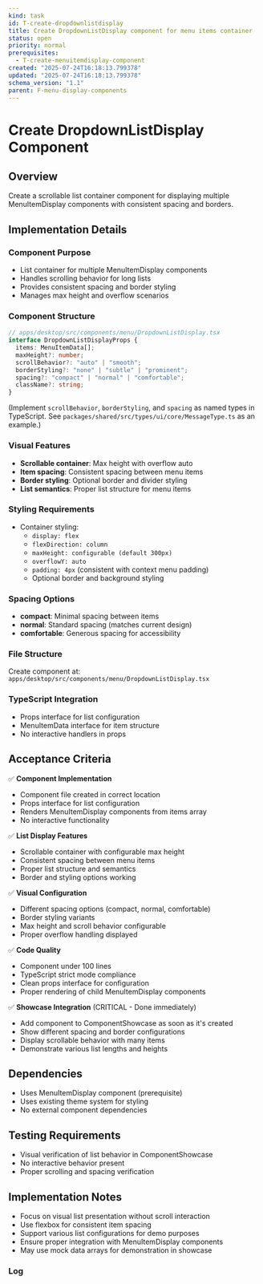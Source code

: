 ```yaml
---
kind: task
id: T-create-dropdownlistdisplay
title: Create DropdownListDisplay component for menu items container
status: open
priority: normal
prerequisites:
  - T-create-menuitemdisplay-component
created: "2025-07-24T16:18:13.799378"
updated: "2025-07-24T16:18:13.799378"
schema_version: "1.1"
parent: F-menu-display-components
---
```


# Create DropdownListDisplay Component

## Overview

Create a scrollable list container component for displaying multiple MenuItemDisplay components with consistent spacing and borders.

## Implementation Details

### Component Purpose

- List container for multiple MenuItemDisplay components
- Handles scrolling behavior for long lists
- Provides consistent spacing and border styling
- Manages max height and overflow scenarios

### Component Structure

```typescript
// apps/desktop/src/components/menu/DropdownListDisplay.tsx
interface DropdownListDisplayProps {
  items: MenuItemData[];
  maxHeight?: number;
  scrollBehavior?: "auto" | "smooth";
  borderStyling?: "none" | "subtle" | "prominent";
  spacing?: "compact" | "normal" | "comfortable";
  className?: string;
}
```

(Implement `scrollBehavior`, `borderStyling`, and `spacing` as named types in TypeScript. See `packages/shared/src/types/ui/core/MessageType.ts` as an example.)

### Visual Features

- **Scrollable container**: Max height with overflow auto
- **Item spacing**: Consistent spacing between menu items
- **Border styling**: Optional border and divider styling
- **List semantics**: Proper list structure for menu items

### Styling Requirements

- Container styling:
  - `display: flex`
  - `flexDirection: column`
  - `maxHeight: configurable (default 300px)`
  - `overflowY: auto`
  - `padding: 4px` (consistent with context menu padding)
  - Optional border and background styling

### Spacing Options

- **compact**: Minimal spacing between items
- **normal**: Standard spacing (matches current design)
- **comfortable**: Generous spacing for accessibility

### File Structure

Create component at: `apps/desktop/src/components/menu/DropdownListDisplay.tsx`

### TypeScript Integration

- Props interface for list configuration
- MenuItemData interface for item structure
- No interactive handlers in props

## Acceptance Criteria

✅ **Component Implementation**

- Component file created in correct location
- Props interface for list configuration
- Renders MenuItemDisplay components from items array
- No interactive functionality

✅ **List Display Features**

- Scrollable container with configurable max height
- Consistent spacing between menu items
- Proper list structure and semantics
- Border and styling options working

✅ **Visual Configuration**

- Different spacing options (compact, normal, comfortable)
- Border styling variants
- Max height and scroll behavior configurable
- Proper overflow handling displayed

✅ **Code Quality**

- Component under 100 lines
- TypeScript strict mode compliance
- Clean props interface for configuration
- Proper rendering of child MenuItemDisplay components

✅ **Showcase Integration** (CRITICAL - Done immediately)

- Add component to ComponentShowcase as soon as it's created
- Show different spacing and border configurations
- Display scrollable behavior with many items
- Demonstrate various list lengths and heights

## Dependencies

- Uses MenuItemDisplay component (prerequisite)
- Uses existing theme system for styling
- No external component dependencies

## Testing Requirements

- Visual verification of list behavior in ComponentShowcase
- No interactive behavior present
- Proper scrolling and spacing verification

## Implementation Notes

- Focus on visual list presentation without scroll interaction
- Use flexbox for consistent item spacing
- Support various list configurations for demo purposes
- Ensure proper integration with MenuItemDisplay components
- May use mock data arrays for demonstration in showcase

### Log
